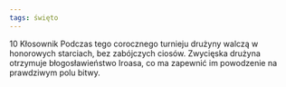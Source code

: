 ```yaml
---
tags: święto
---
```

10 Kłosownik
Podczas tego corocznego turnieju drużyny walczą w honorowych starciach, bez zabójczych ciosów. Zwycięska drużyna otrzymuje błogosławieństwo Iroasa, co ma zapewnić im powodzenie na prawdziwym polu bitwy.